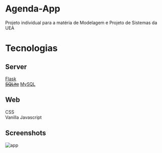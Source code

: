 # Agenda-App
Projeto individual para a matéria de Modelagem e Projeto de Sistemas da UEA

<h1>Tecnologias</h1>
<h2>Server</h1>
<a href="https://flask.palletsprojects.com/en/2.2.x/">Flask</a><br>
<a href='https://www.sqlite.org/'><del>SQLite</del></a>
<a href='https://www.mysql.com/'>MySQL</a>

<h2>Web</h2>
CSS<br>
Vanilla Javascript<br>

<h2>Screenshots</h2>

![app](https://i.imgur.com/UNUq58v.jpg)
